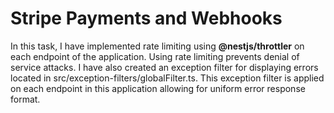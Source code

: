 # Stripe Payments and Webhooks

In this task, I have implemented rate limiting using **@nestjs/throttler** on each endpoint of the application. Using rate limiting prevents denial of service attacks. I have also created an exception filter for displaying errors located in src/exception-filters/globalFilter.ts. This exception filter is applied on each endpoint in this application allowing for uniform error response format.